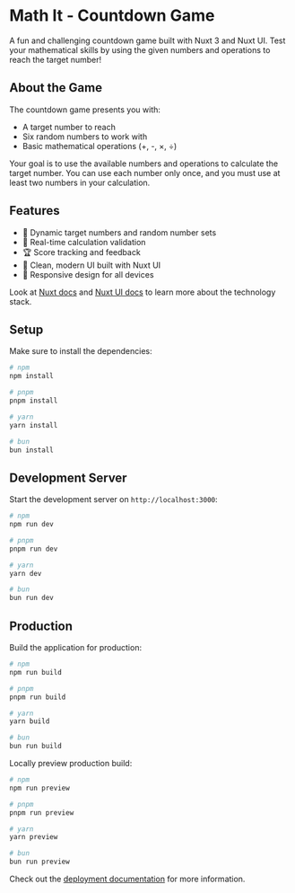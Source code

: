 # Math It - Countdown Game

A fun and challenging countdown game built with Nuxt 3 and Nuxt UI. Test your mathematical skills by using the given numbers and operations to reach the target number!

## About the Game

The countdown game presents you with:
- A target number to reach
- Six random numbers to work with
- Basic mathematical operations (+, -, ×, ÷)

Your goal is to use the available numbers and operations to calculate the target number. You can use each number only once, and you must use at least two numbers in your calculation.

## Features

- 🎯 Dynamic target numbers and random number sets
- 🧮 Real-time calculation validation
- 🏆 Score tracking and feedback
- 🎨 Clean, modern UI built with Nuxt UI
- 📱 Responsive design for all devices

Look at [Nuxt docs](https://nuxt.com/docs/getting-started/introduction) and [Nuxt UI docs](https://ui.nuxt.com) to learn more about the technology stack.

## Setup

Make sure to install the dependencies:

```bash
# npm
npm install

# pnpm
pnpm install

# yarn
yarn install

# bun
bun install
```

## Development Server

Start the development server on `http://localhost:3000`:

```bash
# npm
npm run dev

# pnpm
pnpm run dev

# yarn
yarn dev

# bun
bun run dev
```

## Production

Build the application for production:

```bash
# npm
npm run build

# pnpm
pnpm run build

# yarn
yarn build

# bun
bun run build
```

Locally preview production build:

```bash
# npm
npm run preview

# pnpm
pnpm run preview

# yarn
yarn preview

# bun
bun run preview
```

Check out the [deployment documentation](https://nuxt.com/docs/getting-started/deployment) for more information.
